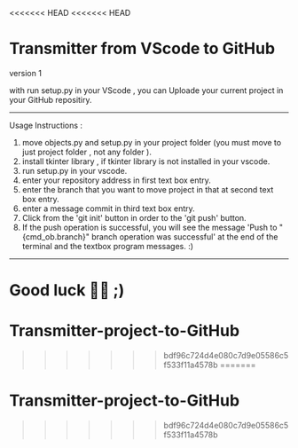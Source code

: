 <<<<<<< HEAD
<<<<<<< HEAD
# Transmitter from VScode to GitHub

version 1

with run setup.py in your VScode , you can Uploade your current project in your GitHub repositiry.
_________________________________________________________________________________________________________

Usage Instructions :

1. move objects.py and setup.py in your project folder (you must move to just project folder , not any folder ).
2. install tkinter library , if tkinter library is not installed in your vscode.
3. run setup.py in your vscode.
4. enter your repository address in first text box entry.
5. enter the branch that you want to move project in that at second text box entry.
6. enter a message commit in third text box entry.
7. Click from the 'git init' button in order to the 'git push' button.
8. If the push operation is successful, you will see the message 'Push to "{cmd_ob.branch}" branch operation was successful' at the end of the terminal and the textbox program messages. :)

_________________________________________________________________________________________________________

Good luck 🎉🚀 ;)
=======
# Transmitter-project-to-GitHub
>>>>>>> bdf96c724d4e080c7d9e05586c5f533f11a4578b
=======
# Transmitter-project-to-GitHub
>>>>>>> bdf96c724d4e080c7d9e05586c5f533f11a4578b
